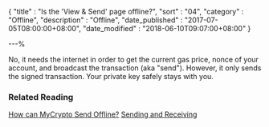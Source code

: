 {
"title"       : "Is the 'View & Send' page offline?",
"sort"        : "04",
"category"    : "Offline",
"description" : "Offline",
"date_published" : "2017-07-05T08:00:00+08:00",
"date_modified"  : "2018-06-10T09:07:00+08:00"
}

---%


No, it needs the internet in order to get the current gas price, nonce of your account, and broadcast the transaction (aka "send"). However, it only sends the signed transaction. Your private key safely stays with you.

### Related Reading

[How can MyCrypto Send Offline?](https://support.mycrypto.com/offline/sending-offline-with-mycrypto.html)
[Sending and Receiving](https://support.mycrypto.com/send/)


